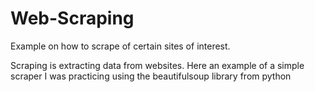 # Web-Scraping
Example on how to scrape of certain sites of interest.

Scraping is extracting data from websites. Here an example of a simple scraper I was practicing using the beautifulsoup library from python
